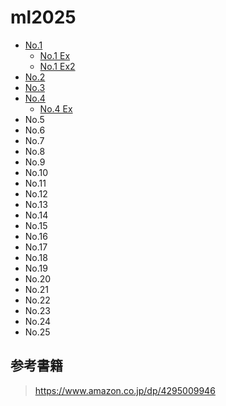 # ml2025

* [No.1](001.md)
  * [No.1 Ex](ex/001.md)
  * [No.1 Ex2](ex/001_2.md)
* [No.2](002.md)
* [No.3](003.md)
* [No.4](004.md)
  * [No.4 Ex](ex/004.md)
* No.5
* No.6
* No.7
* No.8
* No.9
* No.10
* No.11
* No.12
* No.13
* No.14
* No.15
* No.16
* No.17
* No.18
* No.19
* No.20
* No.21
* No.22
* No.23
* No.24
* No.25

## 参考書籍

> <https://www.amazon.co.jp/dp/4295009946>
